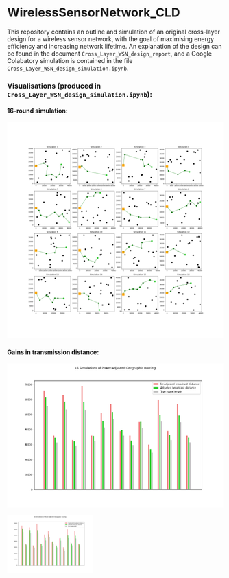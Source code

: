 # WirelessSensorNetwork_CLD
This repository contains an outline and simulation of an original cross-layer design for a wireless sensor network, with the goal of maximising energy efficiency and increasing network lifetime. An explanation of the design can be found in the document `Cross_Layer_WSN_design_report`, and a Google Colabatory simulation is contained in the file `Cross_Layer_WSN_design_simulation.ipynb`. 

### Visualisations (produced in `Cross_Layer_WSN_design_simulation.ipynb`): 

#### 16-round simulation:
![simulation](https://github.com/babsyco/WirelessSensorNetwork_CLD/blob/main/ELEC5514_simulation_output.png)

#### Gains in transmission distance:
![distance_gains](https://github.com/babsyco/WirelessSensorNetwork_CLD/blob/main/ELEC5514_summary_data.png)

<img src="ELEC5514_summary_data.png" alt="drawing" width="200"/>
